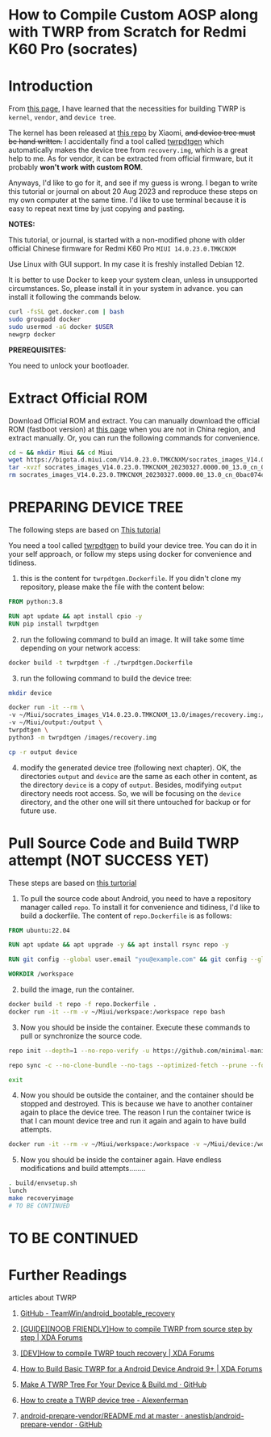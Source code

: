 # How to Compile Custom AOSP along with TWRP from Scratch for Redmi K60 Pro (socrates)

# Introduction

From [this page](https://forum.xda-developers.com/t/guide-noob-friendly-how-to-compile-twrp-from-source-step-by-step.3404024/), I have learned that the necessities for building TWRP is `kernel`, `vendor`, and `device tree`.

The kernel has been released at [this repo](https://github.com/MiCode/Xiaomi_Kernel_OpenSource/tree/socrates-t-oss) by Xiaomi, ~~and device tree must be hand written.~~ I accidentally find a tool called [twrpdtgen](https://github.com/twrpdtgen/twrpdtgen) which automatically makes the device tree from `recovery.img`, which is a great help to me. As for vendor, it can be extracted from official firmware, but it probably **won't work with custom ROM**.

Anyways, I'd like to go for it, and see if my guess is wrong. I began to write this tutorial or journal on about 20 Aug 2023 and reproduce these steps on my own computer at the same time. I'd like to use terminal because it is easy to repeat next time by just copying and pasting.

**NOTES:** 

This tutorial, or journal, is started with a non-modified phone with older official Chinese firmware for Redmi K60 Pro `MIUI 14.0.23.0.TMKCNXM`

Use Linux with GUI support. In my case it is freshly installed Debian 12.

It is better to use Docker to keep your system clean, unless in unsupported circumstances. So, please install it in your system in advance. you can install it following the commands below.
```bash
curl -fsSL get.docker.com | bash
sudo groupadd docker
sudo usermod -aG docker $USER
newgrp docker
```

**PREREQUISITES:**

You need to unlock your bootloader.

# Extract Official ROM

Download Official ROM and extract. You can manually download the official ROM (fastboot version) at [this page](https://miuirom.org/phones/redmi-k60-pro) when you are not in China region, and extract manually. Or, you can run the following commands for convenience.

```sh
cd ~ && mkdir Miui && cd Miui
wget https://bigota.d.miui.com/V14.0.23.0.TMKCNXM/socrates_images_V14.0.23.0.TMKCNXM_20230327.0000.00_13.0_cn_0bac074c38.tgz
tar -xvzf socrates_images_V14.0.23.0.TMKCNXM_20230327.0000.00_13.0_cn_0bac074c38.tgz
rm socrates_images_V14.0.23.0.TMKCNXM_20230327.0000.00_13.0_cn_0bac074c38.tgz
```

# PREPARING DEVICE TREE

The following steps are based on [This tutorial](https://forum.xda-developers.com/t/how-to-build-basic-twrp-for-a-android-device-android-9.4562703/)

You need a tool called [twrpdtgen](https://github.com/twrpdtgen/twrpdtgen) to build your device tree. You can do it in your self approach, or follow my steps using docker for convenience and tidiness. 

1. this is the content for `twrpdtgen.Dockerfile`. If you didn't clone my repository, please make the file with the content below:

```Dockerfile
FROM python:3.8

RUN apt update && apt install cpio -y
RUN pip install twrpdtgen
```

2. run the following command to build an image. It will take some time depending on your network access:

```bash
docker build -t twrpdtgen -f ./twrpdtgen.Dockerfile
```

3. run the following command to build the device tree:
```bash
mkdir device

docker run -it --rm \
-v ~/Miui/socrates_images_V14.0.23.0.TMKCNXM_13.0/images/recovery.img:/images/recovery.img \
-v ~/Miui/output:/output \
twrpdtgen \
python3 -m twrpdtgen /images/recovery.img

cp -r output device
```

4. modify the generated device tree (following next chapter).
OK, the directories `output` and `device` are the same as each other in content, as the directory `device` is a copy of `output`. Besides, modifying `output` directory needs root access. So, we will be focusing on the `device` directory, and the other one will sit there untouched for backup or for future use.


# Pull Source Code and Build TWRP attempt (NOT SUCCESS YET)

These steps are based on [this turtorial](https://forum.xda-developers.com/t/how-to-build-basic-twrp-for-a-android-device-android-9.4562703/)

1. To pull the source code about Android, you need to have a repository manager called `repo`. To install it for convenience and tidiness, I'd like to build a dockerfile. The content of `repo.Dockerfile` is as follows:

```Dockerfile
FROM ubuntu:22.04

RUN apt update && apt upgrade -y && apt install rsync repo -y

RUN git config --global user.email "you@example.com" && git config --global user.name "Your Name"

WORKDIR /workspace

```

2. build the image, run the container.

```bash
docker build -t repo -f repo.Dockerfile .
docker run -it --rm -v ~/Miui/workspace:/workspace repo bash
```
3. Now you should be inside the container. Execute these commands to pull or synchronize the source code.

```bash
repo init --depth=1 --no-repo-verify -u https://github.com/minimal-manifest-twrp/platform_manifest_twrp_aosp.git -b twrp-12.1 -g default,-mips,-darwin,-notdefault​

repo sync -c --no-clone-bundle --no-tags --optimized-fetch --prune --force-sync -j8

exit
```

4. Now you should be outside the container, and the container should be stopped and destroyed. This is because we have to another container again to place the device tree. The reason I run the container twice is that I can mount device tree and run it again and again to have build attempts.
```bash
docker run -it --rm -v ~/Miui/workspace:/workspace -v ~/Miui/device:/workspace/device repo bash
```

5. Now you should be inside the container again. Have endless modifications and build attempts........

```bash
. build/envsetup.sh
lunch
make recoveryimage
# TO BE CONTINUED
```
















































# TO BE CONTINUED


# Further Readings

articles about TWRP

1. [GitHub - TeamWin/android_bootable_recovery](https://github.com/TeamWin/android_bootable_recovery)

2. [[GUIDE][NOOB FRIENDLY]How to compile TWRP from source step by step | XDA Forums](https://forum.xda-developers.com/t/guide-noob-friendly-how-to-compile-twrp-from-source-step-by-step.3404024/)

3. [[DEV]How to compile TWRP touch recovery | XDA Forums](https://forum.xda-developers.com/t/dev-how-to-compile-twrp-touch-recovery.1943625/)

4. [How to Build Basic TWRP for a Android Device Android 9+ | XDA Forums](https://forum.xda-developers.com/t/how-to-build-basic-twrp-for-a-android-device-android-9.4562703/)

5. [Make A TWRP Tree For Your Device & Build.md · GitHub](https://gist.github.com/rokibhasansagar/15c8e728d94a6bd35a687aac73ef79a5)

6. [How to create a TWRP device tree - Alexenferman](https://www.alexenferman.com/articles/TWRP/how-to-create-a-twrp-device-tree#kernelcmd)


4. [android-prepare-vendor/README.md at master · anestisb/android-prepare-vendor · GitHub](https://github.com/anestisb/android-prepare-vendor/blob/master/README.md)


